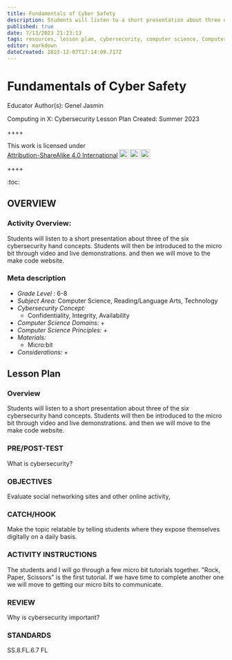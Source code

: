 ```yaml
---
title: Fundamentals of Cyber Safety
description: Students will listen to a short presentation about three of the six cybersecurity hand concepts. Students will then be introduced to the micro bit through video and live demonstrations. and then we will move to the make code website.
published: true
date: 7/13/2023 21:23:13
tags: resources, lesson plan, cybersecurity, computer science, Computer Science, Reading/Language Arts, Technology 
editor: markdown
dateCreated: 2023-12-07T17:14:09.717Z
---
```

# Fundamentals of Cyber Safety


Educator Author(s): Genel Jasmin


Computing in X: Cybersecurity Lesson Plan 
Created: Summer 2023


++++
<p xmlns:cc="http://creativecommons.org/ns#" >This work is licensed under <a href="http://creativecommons.org/licenses/by-sa/4.0/?ref=chooser-v1" target="_blank" rel="license noopener noreferrer" style="display:inline-block;">Attribution-ShareAlike 4.0 International<img style="height:22px!important;margin-left:3px;vertical-align:text-bottom;" src="https://mirrors.creativecommons.org/presskit/icons/cc.svg?ref=chooser-v1"><img style="height:22px!important;margin-left:3px;vertical-align:text-bottom;" src="https://mirrors.creativecommons.org/presskit/icons/by.svg?ref=chooser-v1"><img style="height:22px!important;margin-left:3px;vertical-align:text-bottom;" src="https://mirrors.creativecommons.org/presskit/icons/sa.svg?ref=chooser-v1"></a></p>
++++


:toc:



## OVERVIEW


### Activity Overview:  
Students will listen to a short presentation about three of the six cybersecurity hand concepts. Students will then be introduced to the micro bit through video and live demonstrations. and then we will move to the make code website.


### Meta description
+ *Grade Level :* 6-8 
+ *Subject Area:* Computer Science, Reading/Language Arts, Technology 
+ *Cybersecurity Concept:* 
   + Confidentiality, Integrity, Availability
+ *Computer Science Domains:*
   + 
+ *Computer Science Principles:*
   + 
+ *Materials:* 
   + Micro:bit
+ *Considerations:*
   + 


## Lesson Plan
### Overview
Students will listen to a short presentation about three of the six cybersecurity hand concepts. Students will then be introduced to the micro bit through video and live demonstrations. and then we will move to the make code website.


### PRE/POST-TEST
What is cybersecurity?


### OBJECTIVES
Evaluate social networking sites and other online activity,


### CATCH/HOOK
Make the topic relatable by telling students where they expose themselves digitally on a daily basis.


### ACTIVITY INSTRUCTIONS
The students and I will go through a few micro bit tutorials together. "Rock, Paper, Scissors" is the first tutorial. If we have time to complete another one we will move to getting our micro bits to communicate.






### REVIEW
Why is cybersecurity important?


### STANDARDS        
SS.8.FL.6.7
FL